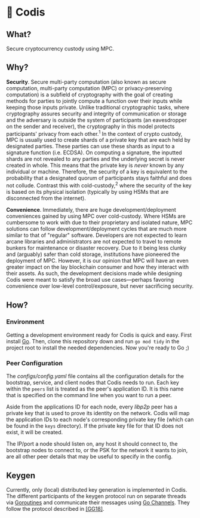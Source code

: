 # 🔐 Codis

## What?

Secure cryptocurrency custody using MPC.

## Why?

**Security**. Secure multi-party computation (also known as secure computation, multi-party computation (MPC) or privacy-preserving
computation) is a subfield of cryptography with the goal of creating methods for parties to jointly compute a function
over their inputs while keeping those inputs private. Unlike traditional cryptographic tasks, where cryptography
assures security and integrity of communication or storage and the adversary is outside the system of participants (an
eavesdropper on the sender and receiver), the cryptography in this model protects participants' privacy from each other.<sup>1</sup>
In the context of crypto custody, MPC is usually used to create shards of a private key that are each held by
designated parties. These parties can use these shards as input to a signature function (i.e. ECDSA).
On computing a signature, the inputted shards are not revealed to any parties and the underlying secret is never created
in whole. This means that the private key is _never_ known by any individual or machine. Therefore, the security of a
key is equivalent to the probability that a designated quorum of participants stays faithful and does not collude.
Contrast this with cold-custody,<sup>2</sup> where the security of the key is based on its physical isolation (typically
by using HSMs that are disconnected from the internet).

**Convenience**. Immediately, there are huge development/deployment conveniences gained by using MPC over cold-custody. Where HSMs are
cumbersome to work with due to their proprietary and isolated nature, MPC solutions can follow development/deployment
cycles that are much more similar to that of "regular" software. Developers are not expected to learn arcane libraries
and administrators are not expected to travel to remote bunkers for maintenance or disaster recovery.
Due to it being less clunky and (arguably) safer than cold storage, institutions have pioneered the deployment of MPC.
However, it is our opinion that MPC will have an even greater impact on the lay blockchain consumer and how they
interact with their assets. As such, the development decisions made while designing Codis were meant to satisfy the
broad use cases&mdash;perhaps favoring convenience over low-level control/exposure, but never sacrificing security.

## How?

### Environment

Getting a development environment ready for Codis is quick and easy. First install [Go](https://go.dev/dl/). Then, clone
this repository down and run `go mod tidy` in the project root to install the needed dependencies. Now you're ready to
Go ;)

### Peer Configuration

The _configs/config.yaml_ file contains all the configuration details for the bootstrap, service, and client nodes that
Codis needs to run. Each key within the `peers` list is treated as the peer's application ID. It is this name that is
specified on the command line when you want to run a peer.

Aside from the applications ID for each node, every _libp2p_ peer has a private key that is used to prove its identity 
on the network. Codis will map the application IDs to each node's corresponding private key file (which can be found in
the `keys` directory). If the private key file for that ID does not exist, it will be created.

The IP/port a node should listen on, any host it should connect to, the bootstrap nodes to connect to, or the PSK for the 
network it wants to join, are all other peer details that may be useful to specify in the config.

## Keygen

Currently, only (local) distributed key generation is implemented in Codis. The different participants of the keygen
protocol run on separate threads via [Goroutines](https://gobyexample.com/goroutines) and communicate their messages
using [Go Channels](https://gobyexample.com/channels). They follow the protocol described in
[[GG18]](https://eprint.iacr.org/2019/114.pdf).
